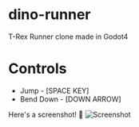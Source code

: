 # dino-runner

T-Rex Runner clone made in Godot4

# Controls
* Jump - [SPACE KEY]
* Bend Down - [DOWN ARROW] 

Here's a screenshot! 🦖
![Screenshot](./screenshot.png)
